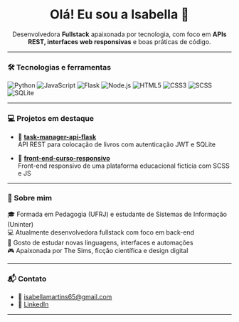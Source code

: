 <h1 align="center">Olá! Eu sou a Isabella 👋</h1>

<p align="center">
  Desenvolvedora <strong>Fullstack</strong> apaixonada por tecnologia, com foco em <strong>APIs REST, interfaces web responsivas</strong> e boas práticas de código.
</p>

---

### 🛠️ Tecnologias e ferramentas
![Python](https://img.shields.io/badge/-Python-333?style=flat-square&logo=python)
![JavaScript](https://img.shields.io/badge/-JavaScript-333?style=flat-square&logo=javascript)
![Flask](https://img.shields.io/badge/-Flask-333?style=flat-square&logo=flask)
![Node.js](https://img.shields.io/badge/-Node.js-333?style=flat-square&logo=node.js)
![HTML5](https://img.shields.io/badge/-HTML5-333?style=flat-square&logo=html5)
![CSS3](https://img.shields.io/badge/-CSS3-333?style=flat-square&logo=css3)
![SCSS](https://img.shields.io/badge/-SCSS-333?style=flat-square&logo=sass)
![SQLite](https://img.shields.io/badge/-SQLite-333?style=flat-square&logo=sqlite)

---

### 💻 Projetos em destaque

- 🔗 [**task-manager-api-flask**](https://github.com/bronzefloo/api_novo.git)  
  API REST para colocação de livros com autenticação JWT e SQLite

- 🔗 [**front-end-curso-responsivo**](https://github.com/bronzefloo/desafiofinal.git)  
  Front-end responsivo de uma plataforma educacional fictícia com SCSS e JS

---

### 🚀 Sobre mim

🎓 Formada em Pedagogia (UFRJ) e estudante de Sistemas de Informação (Uninter)  
💻 Atualmente desenvolvedora fullstack com foco em back-end  
🔎 Gosto de estudar novas linguagens, interfaces e automações  
🎮 Apaixonada por The Sims, ficção científica e design digital

---

### 📬 Contato

- 📧 isabellamartins65@gmail.com  
- 💼 [LinkedIn](https://www.linkedin.com/in/isabellamartins65)  

---


<!---
bronzefloo/bronzefloo is a ✨ special ✨ repository because its `README.md` (this file) appears on your GitHub profile.
You can click the Preview link to take a look at your changes.
--->
